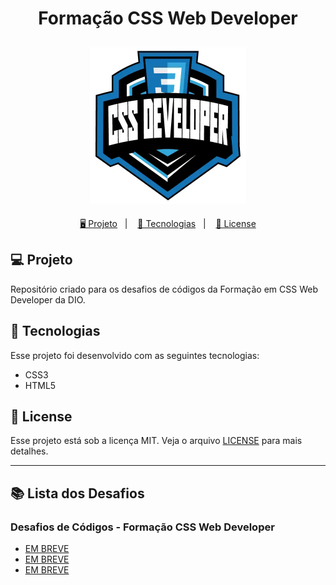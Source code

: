<h1 align="center">
  Formação CSS Web Developer
</h1>

<h2 align="center">
  <img src="./assets/css.webp" width="250px">
</h2>

<p align="center">
  <a href="#-projeto">🖥️ Projeto</a>&nbsp;&nbsp;&nbsp;|&nbsp;&nbsp;&nbsp;
  <a href="#-tecnologias">🚀 Tecnologias</a>&nbsp;&nbsp;&nbsp;|&nbsp;&nbsp;&nbsp;
  <a href="#-license">📝 License</a>
</p>

## 💻 Projeto

Repositório criado para os desafios de códigos da Formação em CSS Web Developer da DIO.

## 🚀 Tecnologias

Esse projeto foi desenvolvido com as seguintes tecnologias:

- CSS3
- HTML5

## 📝 License

Esse projeto está sob a licença MIT. Veja o arquivo [LICENSE](LICENSE) para mais detalhes.

---

## 📚 Lista dos Desafios

### Desafios de Códigos - Formação CSS Web Developer

- [EM BREVE]()
- [EM BREVE]()
- [EM BREVE]()